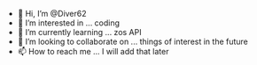- 👋 Hi, I’m @Diver62
- 👀 I’m interested in ... coding
- 🌱 I’m currently learning ... zos API
- 💞️ I’m looking to collaborate on ... things of interest in the future
- 📫 How to reach me ... I will add that later 

<!---
Diver62/Diver62 is a ✨ special ✨ repository because its `README.md` (this file) appears on your GitHub profile.
You can click the Preview link to take a look at your changes.
--->

